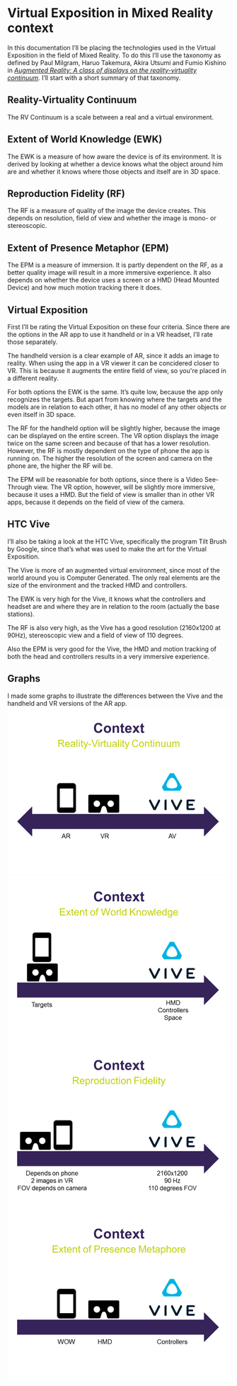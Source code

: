 # Virtual Exposition in Mixed Reality context
In this documentation I’ll be placing the technologies used in the Virtual Exposition in the field of Mixed Reality. To do this I’ll use the taxonomy as defined by Paul Milgram, Haruo Takemura, Akira Utsumi and Fumio Kishino in [*Augmented Reality: A class of displays on the reality-virtuality continuum*](http://etclab.mie.utoronto.ca/publication/1994/Milgram_Takemura_SPIE1994.pdf). I’ll start with a short summary of that taxonomy. 

## Reality-Virtuality Continuum
The RV Continuum is a scale between a real and a virtual environment.

## Extent of World Knowledge (EWK)
The EWK is a measure of how aware the device is of its environment. It is derived by looking at whether a device knows what the object around him are and whether it knows where those objects and itself are in 3D space.

## Reproduction Fidelity (RF)
The RF is a measure of quality of the image the device creates. This depends on resolution, field of view and whether the image is mono- or stereoscopic.

## Extent of Presence Metaphor (EPM)
The EPM is a measure of immersion. It is partly dependent on the RF, as a better quality image will result in a more immersive experience. It also depends on whether the device uses a screen or a HMD (Head Mounted Device) and how much motion tracking there it does.

## Virtual Exposition
First I’ll be rating the Virtual Exposition on these four criteria. Since there are the options in the AR app to use it handheld or in a VR headset, I’ll rate those separately.

The handheld version is a clear example of AR, since it adds an image to reality. When using the app in a VR viewer it can be concidered closer to VR. This is because it augments the entire field of view, so you're placed in a different reality.

For both options the EWK is the same. It’s quite low, because the app only recognizes the targets. But apart from knowing where the targets and the models are in relation to each other, it has no model of any other objects or even itself in 3D space.

The RF for the handheld option will be slightly higher, because the image can be displayed on the entire screen. The VR option displays the image twice on the same screen and because of that has a lower resolution. However, the RF is mostly dependent on the type of phone the app is running on. The higher the resolution of the screen and camera on the phone are, the higher the RF will be.

The EPM will be reasonable for both options, since there is a Video See-Through view. The VR option, however, will be slightly more immersive, because it uses a HMD. But the field of view is smaller than in other VR apps, because it depends on the field of view of the camera.

## HTC Vive
I’ll also be taking a look at the HTC Vive, specifically the program Tilt Brush by Google, since that’s what was used to make the art for the Virtual Exposition.

The Vive is more of an augmented virtual environment, since most of the world around you is Computer Generated. The only real elements are the size of the environment and the tracked HMD and controllers.

The EWK is very high for the Vive, it knows what the controllers and headset are and where they are in relation to the room (actually the base stations). 

The RF is also very high, as the Vive has a good resolution (2160x1200 at 90Hz), stereoscopic view and a field of view of 110 degrees.

Also the EPM is very good for the Vive, the HMD and motion tracking of both the head and controllers results in a very immersive experience.


## Graphs
I made some graphs to illustrate the differences between the Vive and the handheld and VR versions of the AR app.
![RVC](../RVC.png)
![EWK](../EWK.png)
![RF](../RF.png)
![EPM](../EPM.png)
